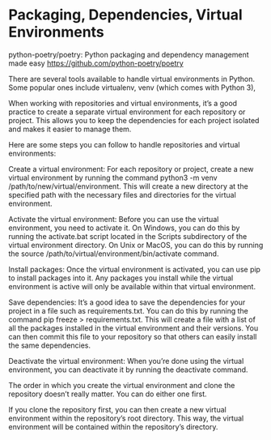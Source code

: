 # Packaging, Dependencies, Virtual Environments

python-poetry/poetry: Python packaging and dependency management made easy
<https://github.com/python-poetry/poetry>

There are several tools available to handle virtual environments in Python. Some popular ones include virtualenv, venv (which comes with Python 3),

When working with repositories and virtual environments, it’s a good practice to create a separate virtual environment for each repository or project. This allows you to keep the dependencies for each project isolated and makes it easier to manage them.

Here are some steps you can follow to handle repositories and virtual environments:

Create a virtual environment: For each repository or project, create a new virtual environment by running the command python3 -m venv /path/to/new/virtual/environment. This will create a new directory at the specified path with the necessary files and directories for the virtual environment.

Activate the virtual environment: Before you can use the virtual environment, you need to activate it. On Windows, you can do this by running the activate.bat script located in the Scripts subdirectory of the virtual environment directory. On Unix or MacOS, you can do this by running the source /path/to/virtual/environment/bin/activate command.

Install packages: Once the virtual environment is activated, you can use pip to install packages into it. Any packages you install while the virtual environment is active will only be available within that virtual environment.

Save dependencies: It’s a good idea to save the dependencies for your project in a file such as requirements.txt. You can do this by running the command pip freeze > requirements.txt. This will create a file with a list of all the packages installed in the virtual environment and their versions. You can then commit this file to your repository so that others can easily install the same dependencies.

Deactivate the virtual environment: When you’re done using the virtual environment, you can deactivate it by running the deactivate command.

The order in which you create the virtual environment and clone the repository doesn’t really matter. You can do either one first.

If you clone the repository first, you can then create a new virtual environment within the repository’s root directory. This way, the virtual environment will be contained within the repository’s directory.
